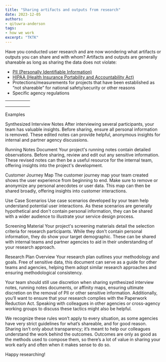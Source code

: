 ```yaml
---
title: "Sharing artifacts and outputs from research"
date: 2023-12-05
authors: 
- qituwra-anderson
tags: 
- how we work
excerpt: "TKTK"
---
```

Have you conducted user research and are now wondering what artifacts or outputs you can share and with whom? Artifacts and outputs are generally shareable as long as sharing the data does not violate:

- [PII (Personally Identifiable Information)](https://ux-guide.18f.gov/research/privacy/#personally-identifiable-information-pii)  
- [HIPAA (Health Insurance Portability and Accountability Act)](https://www.hhs.gov/hipaa/for-professionals/privacy/laws-regulations/index.html) 
- Protections/measurements for projects that have been established as “not shareable” for national safety/security or other reasons
- Specific agency regulations

|   |   |   |   |   |
|---|---|---|---|---|
|   |   |   |   |   |
|   |   |   |   |   |
|   |   |   |   |   |

Examples

Synthesized Interview Notes
After interviewing several participants, your team has valuable insights. Before sharing, ensure all personal information is removed. These edited notes can provide helpful, anonymous insights for internal and partner agency discussions.

Running Notes Document
Your project's running notes contain detailed observations. Before sharing, review and edit out any sensitive information. These revised notes can then be a useful resource for the internal team, offering insights into the project's development.

Customer Journey Map
The customer journey map your team created shows the user experience from beginning to end. Make sure to remove or anonymize any personal anecdotes or user data. This map can then be shared broadly, offering insights into customer interactions.

Use Case Scenarios
Use case scenarios developed by your team help understand potential user interactions. As these scenarios are generally hypothetical and don't contain personal information, they can be shared with a wider audience to illustrate your service design process.

Screening Material
Your project's screening materials detail the selection criteria for research participants. While they don't contain personal information, they do show your target demographic. These can be shared with internal teams and partner agencies to aid in their understanding of your research approach.

Research Plan Overview
Your research plan outlines your methodology and goals. Free of sensitive data, this document can serve as a guide for other teams and agencies, helping them adopt similar research approaches and ensuring methodological consistency.

Your team should still use discretion when sharing synthesized interview notes, running notes documents, or affinity maps, ensuring ultimate discretion on the removal of PII or other sensitive information. Additionally, you’ll want to ensure that your research complies with the Paperwork Reduction Act. Speaking with colleagues in other agencies or cross-agency working groups to discuss these tactics might also be helpful.

We recognize these rules won’t apply to every situation, as some agencies have very strict guidelines for what’s shareable, and for good reason. Sharing isn’t only about transparency; it’s meant to help our colleagues understand the work behind the outcomes. Outcomes are only as good as the methods used to compose them, so there’s a lot of value in sharing your work early and often when it makes sense to do so.

Happy researching!

